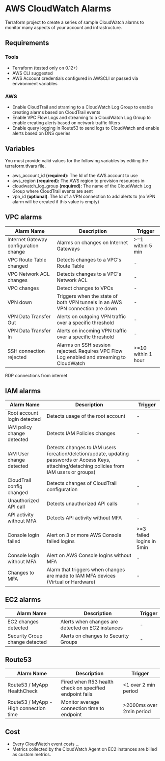 # AWS CloudWatch Alarms

Terraform project to create a series of sample CloudWatch alarms  to monitor many aspects of your account and infrastructure.

## Requirements

### Tools
* Terraform (tested only on 0.12+)
* AWS CLI suggested
* AWS Account credentials configured in AWSCLI or passed via environment variables

### AWS
* Enable CloudTrail and straming to a CloudWatch Log Group to enable creating alarms based on CloudTrail events
* Enable VPC Flow Logs and streaming to a CloudWatch Log Group to enable creating alerts based on network traffic filters
* Enable query logging in Route53 to send logs to CloudWatch and enable alerts based on DNS queries

## Variables

You must provide valid values for the following variables by editing the terraform.tfvars file.

* aws_account_id **(required):** The Id of the AWS account to use
* aws_region **(required):** The AWS region to provision resources in
* cloudwatch_log_group **(required):** The name of the CloudWatch Log Group where CloudTrail events are sent
* vpn_id **(optional)**: The Id of a VPN connection to add alerts to (no VPN alarm will be created if this value is empty)

## VPC alarms

Alarm Name|Description|Trigger
---|---|---
Internet Gateway configuration change|Alarms on changes on Internet Gateways|>=1 within 5 min
VPC Route Table changed|Detects changes to a VPC's Route Table|-
VPC Network ACL changes|Detects changes to a VPC's Network ACL|-
VPC changes|Detect changes to VPCs|-
VPN down|Triggers when the state of both VPN tunnels in an AWS VPN connection are down|-
VPN Data Transfer Out|Alerts on outgoing VPN traffic over a specific threshold|-
VPN Data Transfer In|Alerts on incoming VPN traffic over a specific threshold|-
SSH connection rejected|Alarms on SSH session rejected. Requires VPC Flow Log enabled and streaming to CloudWatch|>=10 within 1 hour
RDP connections from internet


## IAM alarms

Alarm Name|Description|Trigger
---|---|---
Root account login detected|Detects usage of the root account|-
IAM policy change detected|Detects IAM Policies changes|-
IAM User change detected|Detects changes to IAM users (creation/deletion/update, updating passwords or Access Keys, attaching/detaching policies from IAM users or groups)|-
CloudTrail config changed|Detects changes of CloudTrail configuration|-
Unauthorized API call|Detects unauthorized API calls|-
API activity without MFA|Detects API activity without MFA|-
Console login failed|Alert on 3 or more AWS Console failed logins|>=3 failed logins in 5min
Console login without MFA|Alert on AWS Console logins without MFA|-
Changes to MFA|Alarm that triggers when changes are made to IAM MFA devices (Virtual or Hardware)|-

## EC2 alarms

Alarm Name|Description|Trigger
---|---|---
EC2 changes detected|Alerts when changes are detected on EC2 instances|-
Security Group change detected|Alerts on changes to Security Groups|-

## Route53

Alarm Name|Description|Trigger
---|---|---
Route53 / MyApp HealthCheck|Fired when R53 health check on specified endpoint fails|<1 over 2 min period
Route53 / MyApp - High connection time|Monitor average connection time to endpoint|>2000ms over 2min period

## Cost

* Every CloudWatch event costs ...
* Metrics collected by the CloudWatch Agent on EC2 instances are billed as custom metrics.